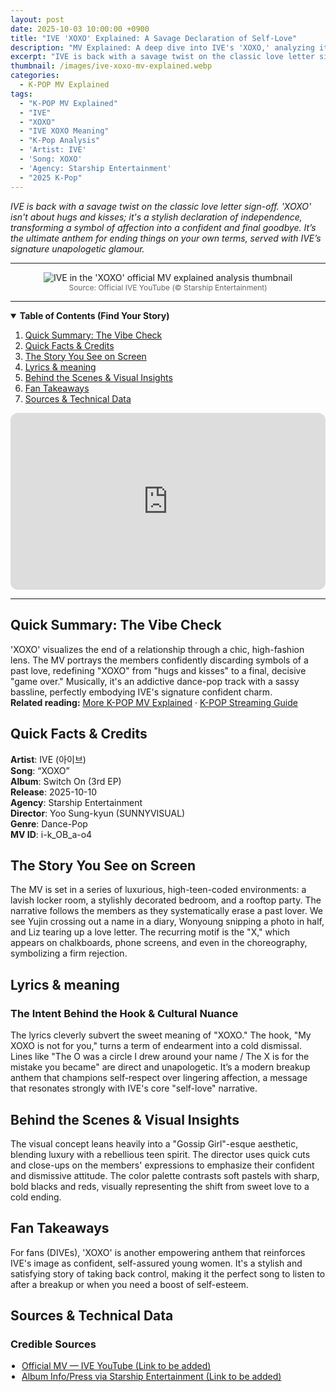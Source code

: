```yaml
---
layout: post
date: 2025-10-03 10:00:00 +0900
title: "IVE 'XOXO' Explained: A Savage Declaration of Self-Love"
description: "MV Explained: A deep dive into IVE's 'XOXO,' analyzing its chic high-teen concept, the symbolism of Xs and Os, and its confident message of ending a toxic relationship."
excerpt: "IVE is back with a savage twist on the classic love letter sign-off. 'XOXO' isn't about hugs and kisses; it's a stylish declaration of independence, transforming a symbol of affection into a confident goodbye."
thumbnail: /images/ive-xoxo-mv-explained.webp
categories:
  - K-POP MV Explained
tags:
  - "K-POP MV Explained"
  - "IVE"
  - "XOXO"
  - "IVE XOXO Meaning"
  - "K-Pop Analysis"
  - 'Artist: IVE'
  - 'Song: XOXO'
  - 'Agency: Starship Entertainment'
  - "2025 K-Pop"
---
```


<!-- 1. 도입부 -->
<p>
<em>IVE is back with a savage twist on the classic love letter sign-off. 'XOXO' isn't about hugs and kisses; it's a stylish declaration of independence, transforming a symbol of affection into a confident and final goodbye. It’s the ultimate anthem for ending things on your own terms, served with IVE’s signature unapologetic glamour.</em>
</p>

---

<!-- 2. 대표 이미지 -->
<div align="center">
<img src="/images/ive-xoxo-mv-explained.webp" alt="IVE in the 'XOXO' official MV explained analysis thumbnail" />
<br>
<span style="font-size:12px;color:#666;">Source: Official IVE YouTube (© Starship Entertainment)</span>
</div>

---

<!-- 3. 목차 -->
<details open>
<summary><strong>Table of Contents (Find Your Story)</strong></summary>
<ol>
<li><a href="#tldr">Quick Summary: The Vibe Check</a></li>
<li><a href="#quick-facts">Quick Facts & Credits</a></li>
<li><a href="#story-on-screen">The Story You See on Screen</a></li>
<li><a href="#lyrics-meaning">Lyrics & meaning</a></li>
<li><a href="#bts-insights">Behind the Scenes & Visual Insights</a></li>
<li><a href="#fan-takeaways">Fan Takeaways</a></li>
<li><a href="#sources">Sources & Technical Data</a></li>
</ol>
</details>

<!-- 4. 유튜브 영상 -->
<div style="position:relative;padding-bottom:56.25%;height:0;overflow:hidden;border-radius:12px;">
<iframe src="https://www.youtube.com/embed/i-k_OB_a-o4?rel=0"
title="IVE - XOXO (Official MV) Explained"
style="position:absolute;top:0;left:0;width:100%;height:100%;border:0;"
allowfullscreen
loading="lazy"></iframe>
</div>

---

<!-- 5. 본문 내용 (각 섹션이 div로 감싸여 있습니다) -->
<a name="tldr"></a>
<h2>Quick Summary: The Vibe Check</h2>
<div class="content-section-box">
'XOXO' visualizes the end of a relationship through a chic, high-fashion lens. The MV portrays the members confidently discarding symbols of a past love, redefining "XOXO" from "hugs and kisses" to a final, decisive "game over." Musically, it's an addictive dance-pop track with a sassy bassline, perfectly embodying IVE's signature confident charm.

<div class="related-reading-box">
<strong>Related reading:</strong>
<a href="/search/label/MV%20Explained">More K-POP MV Explained</a> ·
<a href="/search/label/Streaming%20Guide">K-POP Streaming Guide</a>
</div>
</div>

<a name="quick-facts"></a>
<h2>Quick Facts & Credits</h2>
<div class="content-section-box">
<div class="quick-facts-grid">
<div><strong>Artist</strong>: IVE (아이브)</div>
<div><strong>Song</strong>: “XOXO”</div>
<div><strong>Album</strong>: Switch On (3rd EP)</div>
<div><strong>Release</strong>: 2025-10-10</div>
<div><strong>Agency</strong>: Starship Entertainment</div>
<div><strong>Director</strong>: Yoo Sung-kyun (SUNNYVISUAL)</div>
<div><strong>Genre</strong>: Dance-Pop</div>
<div><strong>MV ID</strong>: i-k_OB_a-o4</div>
</div>
</div>

<a name="story-on-screen"></a>
<h2>The Story You See on Screen</h2>
<div class="content-section-box">
The MV is set in a series of luxurious, high-teen-coded environments: a lavish locker room, a stylishly decorated bedroom, and a rooftop party. The narrative follows the members as they systematically erase a past lover. We see Yujin crossing out a name in a diary, Wonyoung snipping a photo in half, and Liz tearing up a love letter. The recurring motif is the "X," which appears on chalkboards, phone screens, and even in the choreography, symbolizing a firm rejection.
</div>

<a name="lyrics-meaning"></a>
<h2>Lyrics & meaning</h2>
<div class="content-section-box">
<h3>The Intent Behind the Hook & Cultural Nuance</h3>
The lyrics cleverly subvert the sweet meaning of "XOXO." The hook, "My XOXO is not for you," turns a term of endearment into a cold dismissal. Lines like "The O was a circle I drew around your name / The X is for the mistake you became" are direct and unapologetic. It’s a modern breakup anthem that champions self-respect over lingering affection, a message that resonates strongly with IVE's core "self-love" narrative.
</div>

<a name="bts-insights"></a>
<h2>Behind the Scenes & Visual Insights</h2>
<div class="content-section-box">
The visual concept leans heavily into a "Gossip Girl"-esque aesthetic, blending luxury with a rebellious teen spirit. The director uses quick cuts and close-ups on the members' expressions to emphasize their confident and dismissive attitude. The color palette contrasts soft pastels with sharp, bold blacks and reds, visually representing the shift from sweet love to a cold ending.
</div>

<a name="fan-takeaways"></a>
<h2>Fan Takeaways</h2>
<div class="content-section-box">
For fans (DIVEs), 'XOXO' is another empowering anthem that reinforces IVE's image as confident, self-assured young women. It's a stylish and satisfying story of taking back control, making it the perfect song to listen to after a breakup or when you need a boost of self-esteem.
</div>

<a name="sources"></a>
<h2>Sources & Technical Data</h2>
<div class="content-section-box">
<h3>Credible Sources</h3>
<ul style="padding-left:18px; margin:0 0 12px;">
<li><a href="#" rel="nofollow noopener" target="_blank">Official MV — IVE YouTube (Link to be added)</a></li>
<li><a href="#" rel="nofollow noopener" target="_blank">Album Info/Press via Starship Entertainment (Link to be added)</a></li>
</ul>
</div>

<!-- 6. SEO를 위한 JSON-LD 스크립트 -->
<script type="application/ld+json">
{
"@context": "https://schema.org",
"@type": "MusicVideoObject",
"name": "IVE - XOXO (Official Music Video) Explained",
"description": "MV Explained: A deep dive into IVE's 'XOXO,' analyzing its chic high-teen concept, the symbolism of Xs and Os, and its confident message of ending a toxic relationship.",
"byArtist": {
"@type": "MusicGroup",
"name": "IVE"
},
"uploadDate": "2025-10-10T00:00:00Z",
"thumbnailUrl": "https://kcontents.site/images/ive-xoxo-mv-explained.webp",
"embedUrl": "https://www.youtube.com/embed/i-k_OB_a-o4",
"publisher": {
"@type": "Organization",
"name": "Starship Entertainment"
}
}
</script>
